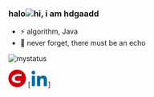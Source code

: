 ### halo<img src="https://user-images.githubusercontent.com/1303154/88677602-1635ba80-d120-11ea-84d8-d263ba5fc3c0.gif" width="24px" alt="hi"/>, i am hdgaadd
- ⚡ algorithm, Java
- 🌱 never forget, there must be an echo

![mystatus](https://github-readme-stats.vercel.app/api?username=hdgaadd&&show_icons=true&theme=vue-dark&count_private=true)

[<img target="_blank" width = "35" height = "35" src="https://github.com/vector4wang/vector4wang/blob/master/images/csdn.png"/>](https://blog.csdn.net/qqHJQS)
[<img target="_blank" width = "35" height = "35" src="https://github.com/vector4wang/vector4wang/blob/master/images/linkedin.png"/>]
<!--
**hdgaadd/hdgaadd** is a ✨ _special_ ✨ repository because its `README.md` (this file) appears on your GitHub profile.

Here are some ideas to get you started:

- 🔭 I’m currently working on ...
- 🌱 I’m currently learning ...
- 👯 I’m looking to collaborate on ...
- 🤔 I’m looking for help with ...
- 💬 Ask me about ...
- 📫 How to reach me: ...
- 😄 Pronouns: ...
- ⚡ Fun fact: ...
-->

